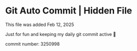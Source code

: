 # Git Auto Commit | Hidden File

This file was added Feb 12, 2025

Just for fun and keeping my daily git commit active 🤪

commit number: 3250998
